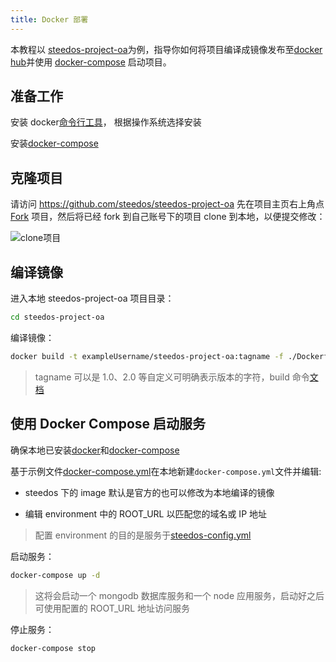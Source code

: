 ```yaml
---
title: Docker 部署
---
```


本教程以 [steedos-project-oa](https://github.com/steedos/steedos-project-oa)为例，指导你如何将项目编译成镜像发布至[docker hub](https://hub.docker.com/)并使用 [docker-compose](https://docs.docker.com/compose/install/) 启动项目。

## 准备工作

安装 docker[命令行工具](https://docs.docker.com/get-docker/)， 根据操作系统选择安装

安装[docker-compose](https://docs.docker.com/compose/install/)

## 克隆项目

请访问 https://github.com/steedos/steedos-project-oa 先在项目主页右上角点 [Fork](https://help.github.com/en/github/getting-started-with-github/fork-a-repo) 项目，然后将已经 fork 到自己账号下的项目 clone 到本地，以便提交修改：

![clone项目](/assets/windows/clone项目.png)

## 编译镜像

进入本地 steedos-project-oa 项目目录：

```bash
cd steedos-project-oa
```

编译镜像：

```bash
docker build -t exampleUsername/steedos-project-oa:tagname -f ./Dockerfile . --no-cache
```

> tagname 可以是 1.0、2.0 等自定义可明确表示版本的字符，build 命令[文档](https://docs.docker.com/engine/reference/commandline/build/)

## 使用 Docker Compose 启动服务

确保本地已安装[docker](https://docs.docker.com/get-docker/)和[docker-compose](https://docs.docker.com/compose/install/)

基于示例文件[docker-compose.yml](https://github.com/steedos/steedos-project-oa/blob/master/docker-compose.yml)在本地新建`docker-compose.yml`文件并编辑:

- steedos 下的 image 默认是官方的也可以修改为本地编译的镜像

- 编辑 environment 中的 ROOT_URL 以匹配您的域名或 IP 地址

> 配置 environment 的目的是服务于[steedos-config.yml](https://www.steedos.com/developer/steedos_config)

启动服务：

```bash
docker-compose up -d
```

> 这将会启动一个 mongodb 数据库服务和一个 node 应用服务，启动好之后可使用配置的 ROOT_URL 地址访问服务

停止服务：

```bash
docker-compose stop
```
